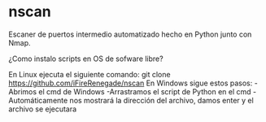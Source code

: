 # nscan
Escaner de puertos intermedio automatizado hecho en Python junto con Nmap.

¿Como instalo scripts en OS de sofware libre?

En Linux ejecuta el siguiente comando: git clone https://github.com/iFireRenegade/nscan
En Windows sigue estos pasos:
-Abrimos el cmd de Windows
-Arrastramos el script de Python en el cmd
-Automáticamente nos mostrará la dirección del archivo, damos enter y el archivo se ejecutara
